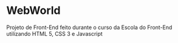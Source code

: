 # WebWorld
Projeto de Front-End feito durante o curso da Escola do Front-End utilizando HTML 5, CSS 3 e Javascript
